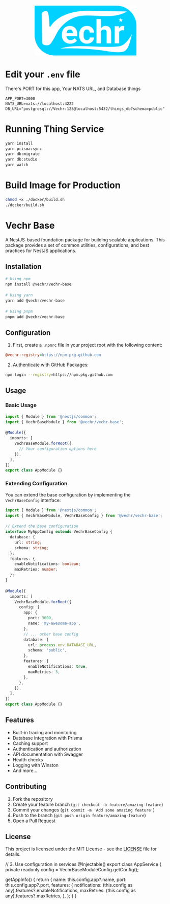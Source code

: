 <p align="center">
  <a href="" target="blank"><img src="./public/logo.svg" width="320" alt="Vechr Logo" /></a>
</p>

# Edit your `.env` file
There's PORT for this app, Your NATS URL, and Database things
```
APP_PORT=3000
NATS_URL=nats://localhost:4222
DB_URL="postgresql://Vechr:123@localhost:5432/things_db?schema=public"
```

# Running Thing Service
```bash
yarn install
yarn prisma:sync
yarn db:migrate
yarn db:studio
yarn watch
```

# Build Image for Production
```bash
chmod +x ./docker/build.sh
./docker/build.sh
```

# Vechr Base

A NestJS-based foundation package for building scalable applications. This package provides a set of common utilities, configurations, and best practices for NestJS applications.

## Installation

```bash
# Using npm
npm install @vechr/vechr-base

# Using yarn
yarn add @vechr/vechr-base

# Using pnpm
pnpm add @vechr/vechr-base
```

## Configuration

1. First, create a `.npmrc` file in your project root with the following content:

```ini
@vechr:registry=https://npm.pkg.github.com
```

2. Authenticate with GitHub Packages:

```bash
npm login --registry=https://npm.pkg.github.com
```

## Usage

### Basic Usage

```typescript
import { Module } from '@nestjs/common';
import { VechrBaseModule } from '@vechr/vechr-base';

@Module({
  imports: [
    VechrBaseModule.forRoot({
      // Your configuration options here
    }),
  ],
})
export class AppModule {}
```

### Extending Configuration

You can extend the base configuration by implementing the `VechrBaseConfig` interface:

```typescript
import { Module } from '@nestjs/common';
import { VechrBaseModule, VechrBaseConfig } from '@vechr/vechr-base';

// Extend the base configuration
interface MyAppConfig extends VechrBaseConfig {
  database: {
    url: string;
    schema: string;
  };
  features: {
    enableNotifications: boolean;
    maxRetries: number;
  };
}

@Module({
  imports: [
    VechrBaseModule.forRoot({
      config: {
        app: {
          port: 3000,
          name: 'my-awesome-app',
        },
        // ... other base config
        database: {
          url: process.env.DATABASE_URL,
          schema: 'public',
        },
        features: {
          enableNotifications: true,
          maxRetries: 3,
        },
      },
    }),
  ],
})
export class AppModule {}
```

## Features

- Built-in tracing and monitoring
- Database integration with Prisma
- Caching support
- Authentication and authorization
- API documentation with Swagger
- Health checks
- Logging with Winston
- And more...

## Contributing

1. Fork the repository
2. Create your feature branch (`git checkout -b feature/amazing-feature`)
3. Commit your changes (`git commit -m 'Add some amazing feature'`)
4. Push to the branch (`git push origin feature/amazing-feature`)
5. Open a Pull Request

## License

This project is licensed under the MIT License - see the [LICENSE](LICENSE) file for details.

// 3. Use configuration in services
@Injectable()
export class AppService {
  private readonly config = VechrBaseModuleConfig.getConfig();

  getAppInfo() {
    return {
      name: this.config.app?.name,
      port: this.config.app?.port,
      features: {
        notifications: (this.config as any).features?.enableNotifications,
        maxRetries: (this.config as any).features?.maxRetries,
      },
    };
  }
}